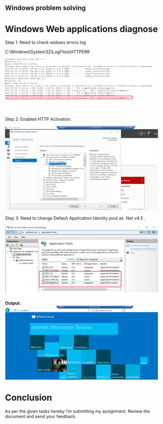 ## Windows problem solving

# Windows Web applications diagnose

Step 1: Need to check widows errors log

C:\\Windows\\System32\\LogFiles\\HTTPERR

![](media/044bea236421f0068c488c08c86138fc.png)

# 

Step 2: Enabled HTTP Activation.

![](media/2b25f8ea057459ca3ca745a1a437acd6.png)

Step 3: Need to change Default Application Identity pool as .Net v4.5 .

![](media/e7fb0d4ccfcdbd450b19d738a7c921d8.png)

**Output:**  
**![](media/1e4f90e127eddfc07a48619b94966a7b.png)**

# Conclusion

As per the given tasks hereby I’m submitting my assignment. Review the document
and send your feedback.
